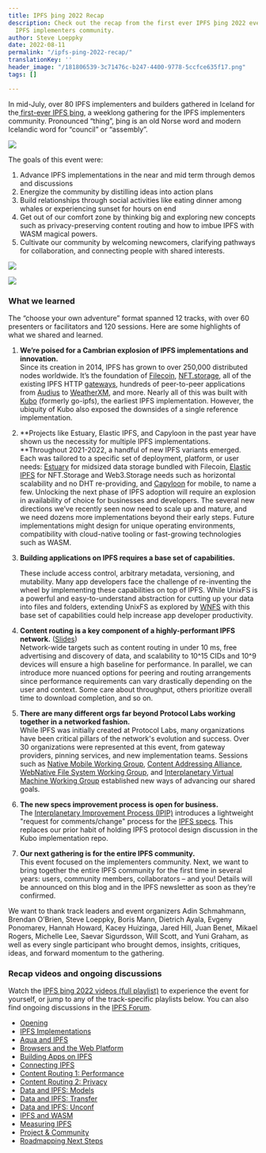 ```yaml
---
title: IPFS þing 2022 Recap
description: Check out the recap from the first ever IPFS þing 2022 event  for the
  IPFS implementers community.
author: Steve Loeppky
date: 2022-08-11
permalink: "/ipfs-ping-2022-recap/"
translationKey: ''
header_image: "/181806539-3c71476c-b247-4400-9778-5ccfce635f17.png"
tags: []

---
```

In mid-July, over 80 IPFS implementers and builders gathered in Iceland for the[ first-ever IPFS þing](https://2022.ipfs-thing.io/), a weeklong gathering for the IPFS implementers community. Pronounced “thing”, þing is an old Norse word and modern Icelandic word for “council” or “assembly”.

![](../assets/20220716-174634-mummilu.jpg)

The goals of this event were:

1. Advance IPFS implementations in the near and mid term through demos and discussions
2. Energize the community by distilling ideas into action plans
3. Build relationships through social activities like eating dinner among whales or experiencing sunset for hours on end
4. Get out of our comfort zone by thinking big and exploring new concepts such as privacy-preserving content routing and how to imbue IPFS with WASM magical powers.
5. Cultivate our community by welcoming newcomers, clarifying pathways for collaboration, and connecting people with shared interests.

![](../assets/20220712-200557-mummilu.jpg)

![](../assets/20220713-192247-mummilu.jpg)

### What we learned

The “choose your own adventure” format spanned 12 tracks, with over 60 presenters or facilitators and 120 sessions. Here are some highlights of what we shared and learned.

1. **We’re poised for a Cambrian explosion of IPFS implementations and innovation.**  
   Since its creation in 2014, IPFS has grown to over 250,000 distributed nodes worldwide. It’s the foundation of [Filecoin](https://filecoin.io/), [NFT.storage](https://nft.storage/), all of the existing IPFS HTTP [gateways](https://ipfs.github.io/public-gateway-checker/), hundreds of peer-to-peer applications from [Audius](https://audius.co/) to [WeatherXM](https://weatherxm.com/), and more. Nearly all of this was built with [Kubo](https://github.com/ipfs/kubo/) (formerly go-ipfs), the earliest IPFS implementation. However, the ubiquity of Kubo also exposed the downsides of a single reference implementation.
2. **Projects like Estuary, Elastic IPFS, and Capyloon in the past year have shown us the necessity for multiple IPFS implementations.  
   **Throughout 2021-2022, a handful of new IPFS variants emerged. Each was tailored to a specific set of deployment, platform, or user needs: [Estuary](https://estuary.tech/) for midsized data storage bundled with Filecoin, [Elastic IPFS](https://nft.storage/blog/post/2022-07-06-elastic-ipfs/) for NFT.Storage and Web3.Storage needs such as horizontal scalability and no DHT re-providing, and [Capyloon](https://capyloon.org/) for mobile, to name a few. Unlocking the next phase of IPFS adoption will require an explosion in availability of choice for businesses and developers. The several new directions we’ve recently seen now need to scale up and mature, and we need dozens more implementations beyond their early steps. Future implementations might design for unique operating environments, compatibility with cloud-native tooling or fast-growing technologies such as WASM.
3. **Building applications on IPFS requires a base set of capabilities.** 

   These include access control, arbitrary metadata, versioning, and mutability. Many app developers face the challenge of re-inventing the wheel by implementing these capabilities on top of IPFS. While UnixFS is a powerful and easy-to-understand abstraction for cutting up your data into files and folders, extending UnixFS as explored by [WNFS](https://guide.fission.codes/developers/webnative/file-system-wnfs) with this base set of capabilities could help increase app developer productivity.
4. **Content routing is a key component of a highly-performant IPFS network.** ([Slides](https://docs.google.com/presentation/d/1FN7Qw4VG_vfHTN5sITnG4pWT7qHzsky4XuVX7ufdqFI/edit#slide=id.g10ce2c3bca9_0_0))  
   Network-wide targets such as content routing in under 10 ms, free advertising and discovery of data, and scalability to 10^15 CIDs and 10^9 devices will ensure a high baseline for performance. In parallel, we can introduce more nuanced options for peering and routing arrangements since performance requirements can vary drastically depending on the user and context. Some care about throughput, others prioritize overall time to download completion, and so on.
5. **There are many different orgs far beyond Protocol Labs working together in a networked fashion.**  
   While IPFS was initially created at Protocol Labs, many organizations have been critical pillars of the network's evolution and success. Over 30 organizations were represented at this event, from gateway providers, pinning services, and new implementation teams. Sessions such as [Native Mobile Working Group](https://lu.ma/community/com-xWQuRfwV0kYlwko/join), [Content Addressing Alliance](https://discuss.ipfs.tech/c/ecosystem/caa-wg/33), [WebNative File System Working Group](https://github.com/wnfs-wg), and [Interplanetary Virtual Machine Working Group](https://github.com/wnfs-wg) established new ways of advancing our shared goals.
6. **The new specs improvement process is open for business.**  
   The [Interplanetary Improvement Process (IPIP)](https://github.com/ipfs/specs/blob/main/IPIP/0001-lightweight-improvement-proposal-process.md) introduces a lightweight "request for comments/change" process for the [IPFS specs](https://github.com/ipfs/specs). This replaces our prior habit of holding IPFS protocol design discussion in the Kubo implementation repo.
7. **Our next gathering is for the entire IPFS community.**  
   This event focused on the implementers community. Next, we want to bring together the entire IPFS community for the first time in several years: users, community members, collaborators – and you! Details will be announced on this blog and in the IPFS newsletter as soon as they’re confirmed.

We want to thank track leaders and event organizers Adin Schmahmann, Brendan O’Brien, Steve Loeppky, Boris Mann, Dietrich Ayala, Evgeny Ponomarev, Hannah Howard, Kacey Huizinga, Jared Hill, Juan Benet, Mikael Rogers, Michelle Lee, Saevar Sigurdsson, Will Scott, and Yuni Graham, as well as every single participant who brought demos, insights, critiques, ideas, and forward momentum to the gathering.

### Recap videos and ongoing discussions

Watch the [IPFS þing 2022 videos (full playlist)](https://www.youtube.com/playlist?list=PLuhRWgmPaHtQhyXIhu2P6e-8WlYOf8wyH) to experience the event for yourself, or jump to any of the track-specific playlists below. You can also find ongoing discussions in the [IPFS Forum](https://discuss.ipfs.io/).

* [Opening](https://www.youtube.com/playlist?list=PLuhRWgmPaHtTKhTit_RFZMzYBLYuX2qy-)
* [IPFS Implementations](https://www.youtube.com/playlist?list=PLuhRWgmPaHtQ9ZFUDcm6f0tXJ6s27wyxd)
* [Aqua and IPFS](https://www.youtube.com/playlist?list=PLuhRWgmPaHtSPOa0_n2i70wQ0cJO6jWcU)
* [Browsers and the Web Platform](https://www.youtube.com/playlist?list=PLuhRWgmPaHtTsL76nt_A6CPDe6lW7l6Sz)
* [Building Apps on IPFS](https://www.youtube.com/playlist?list=PLuhRWgmPaHtR9AbHcnR3XYsuSxXo5-UWc)
* [Connecting IPFS](https://www.youtube.com/playlist?list=PLuhRWgmPaHtRMeXvYoCReT1ri-nEEoVMJ)
* [Content Routing 1: Performance](https://www.youtube.com/playlist?list=PLuhRWgmPaHtSF3oIY3TzrM-Nq5IU_RTXb)
* [Content Routing 2: Privacy](https://www.youtube.com/playlist?list=PLuhRWgmPaHtTegfLTVFYtTtqTKQEtDvxW)
* [Data and IPFS: Models](https://www.youtube.com/playlist?list=PLuhRWgmPaHtS1EUvLY5y-tomeAPGfve4f)
* [Data and IPFS: Transfer](https://www.youtube.com/playlist?list=PLuhRWgmPaHtQGr0f6gT1ADwM7AXluztK8)
* [Data and IPFS: Unconf](https://www.youtube.com/playlist?list=PLuhRWgmPaHtTfDy_undxRyH0YR2DvD8Uv)
* [IPFS and WASM](https://www.youtube.com/playlist?list=PLuhRWgmPaHtSVgToYLfsj-gggF9vB1Hzy)
* [Measuring IPFS](https://www.youtube.com/playlist?list=PLuhRWgmPaHtSToZ3zPKYwCCWYbVBUzRkO)
* [Project & Community](https://www.youtube.com/playlist?list=PLuhRWgmPaHtS-sgx5KFVTEEdEhF8FIGNx)
* [Roadmapping Next Steps](https://www.youtube.com/playlist?list=PLuhRWgmPaHtQRfkbUzIOI6ZNe3gnnbrvQ)